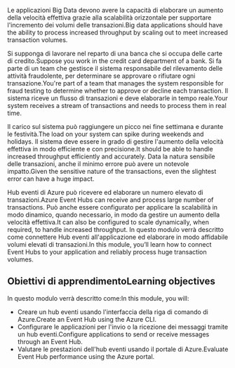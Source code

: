 <span data-ttu-id="10470-101">Le applicazioni Big Data devono avere la capacità di elaborare un aumento della velocità effettiva grazie alla scalabilità orizzontale per supportare l'incremento dei volumi delle transazioni.</span><span class="sxs-lookup"><span data-stu-id="10470-101">Big data applications should have the ability to process increased throughput by scaling out to meet increased transaction volumes.</span></span>

<span data-ttu-id="10470-102">Si supponga di lavorare nel reparto di una banca che si occupa delle carte di credito.</span><span class="sxs-lookup"><span data-stu-id="10470-102">Suppose you work in the credit card department of a bank.</span></span> <span data-ttu-id="10470-103">Si fa parte di un team che gestisce il sistema responsabile del rilevamento delle attività fraudolente, per determinare se approvare o rifiutare ogni transazione.</span><span class="sxs-lookup"><span data-stu-id="10470-103">You're part of a team that manages the system responsible for fraud testing to determine whether to approve or decline each transaction.</span></span> <span data-ttu-id="10470-104">Il sistema riceve un flusso di transazioni e deve elaborarle in tempo reale.</span><span class="sxs-lookup"><span data-stu-id="10470-104">Your system receives a stream of transactions and needs to process them in real time.</span></span>

<span data-ttu-id="10470-105">Il carico sul sistema può raggiungere un picco nei fine settimana e durante le festività.</span><span class="sxs-lookup"><span data-stu-id="10470-105">The load on your system can spike during weekends and holidays.</span></span> <span data-ttu-id="10470-106">Il sistema deve essere in grado di gestire l'aumento della velocità effettiva in modo efficiente e con precisione.</span><span class="sxs-lookup"><span data-stu-id="10470-106">It should be able to handle increased throughput efficiently and accurately.</span></span> <span data-ttu-id="10470-107">Data la natura sensibile delle transazioni, anche il minimo errore può avere un notevole impatto.</span><span class="sxs-lookup"><span data-stu-id="10470-107">Given the sensitive nature of the transactions, even the slightest error can have a huge impact.</span></span>

<span data-ttu-id="10470-108">Hub eventi di Azure può ricevere ed elaborare un numero elevato di transazioni.</span><span class="sxs-lookup"><span data-stu-id="10470-108">Azure Event Hubs can receive and process large number of transactions.</span></span> <span data-ttu-id="10470-109">Può anche essere configurato per applicare la scalabilità in modo dinamico, quando necessario, in modo da gestire un aumento della velocità effettiva.</span><span class="sxs-lookup"><span data-stu-id="10470-109">It can also be configured to scale dynamically, when required, to handle increased throughput.</span></span>
<span data-ttu-id="10470-110">In questo modulo verrà descritto come connettere Hub eventi all'applicazione ed elaborare in modo affidabile volumi elevati di transazioni.</span><span class="sxs-lookup"><span data-stu-id="10470-110">In this module, you’ll learn how to connect Event Hubs to your application and reliably process huge transaction volumes.</span></span>

## <a name="learning-objectives"></a><span data-ttu-id="10470-111">Obiettivi di apprendimento</span><span class="sxs-lookup"><span data-stu-id="10470-111">Learning objectives</span></span>

<span data-ttu-id="10470-112">In questo modulo verrà descritto come:</span><span class="sxs-lookup"><span data-stu-id="10470-112">In this module, you will:</span></span>

- <span data-ttu-id="10470-113">Creare un hub eventi usando l'interfaccia della riga di comando di Azure.</span><span class="sxs-lookup"><span data-stu-id="10470-113">Create an Event Hub using the Azure CLI.</span></span>
- <span data-ttu-id="10470-114">Configurare le applicazioni per l'invio o la ricezione dei messaggi tramite un hub eventi.</span><span class="sxs-lookup"><span data-stu-id="10470-114">Configure applications to send or receive messages through an Event Hub.</span></span>
- <span data-ttu-id="10470-115">Valutare le prestazioni dell'hub eventi usando il portale di Azure.</span><span class="sxs-lookup"><span data-stu-id="10470-115">Evaluate Event Hub performance using the Azure portal.</span></span>